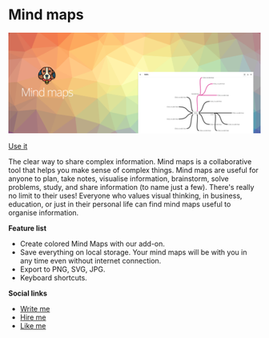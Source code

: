 # Mind maps

[![Mind maps demo](https://raw.githubusercontent.com/gcofficial/mind-maps-ext/master/src/img/banner-1400x560.png?token=ACA3WBOZIYUC5753M3EBLKC6SR4ES)](https://www.youtube.com/watch?v=oRwbEE5-pAc)

[Use it](https://theguriev.github.io/mind-maps-ext/#/)

The clear way to share complex information. Mind maps is a collaborative tool that helps you make sense of complex things.
Mind maps are useful for anyone to plan, take notes, visualise information, brainstorm, solve problems, study, and share information (to name just a few). There's really no limit to their uses! Everyone who values visual thinking, in business, education, or just in their personal life can find mind maps useful to organise information.

**Feature list**
* Create colored Mind Maps with our add-on.
* Save everything on local storage. Your mind maps will be with you in any time even without internet connection.
* Export to PNG, SVG, JPG.
* Keyboard shortcuts.


**Social links**
* [Write me](mailto:eg@beagl.in)
* [Hire me](https://www.linkedin.com/in/therealguriev/)
* [Like me](https://www.instagram.com/theguriev/)
